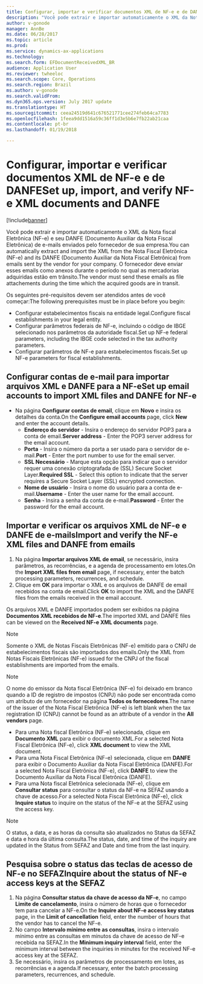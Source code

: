 ```yaml
---
title: Configurar, importar e verificar documentos XML de NF-e e de DANFE
description: "Você pode extrair e importar automaticamente o XML da Nota fiscal Eletrônica (NF-e) e seu DANFE (Documento Auxiliar da Nota Fiscal Eletrônica) de e-mails enviados pelo fornecedor de sua empresa."
author: v-gonode
manager: AnnBe
ms.date: 06/28/2017
ms.topic: article
ms.prod: 
ms.service: dynamics-ax-applications
ms.technology: 
ms.search.form: EFDocumentReceivedXML_BR
audience: Application User
ms.reviewer: twheeloc
ms.search.scope: Core, Operations
ms.search.region: Brazil
ms.author: v-gonode
ms.search.validFrom: 
ms.dyn365.ops.version: July 2017 update
ms.translationtype: HT
ms.sourcegitcommit: ceea24519d641c676521771cee274feb64ca7783
ms.openlocfilehash: 1feea9dd1516a59c36ff1d3e5b6e7fb22ab21caa
ms.contentlocale: pt-br
ms.lasthandoff: 01/19/2018

---
```


# <a name="set-up-import-and-verify-nf-e-xml-documents-and-danfe"></a><span data-ttu-id="bb70b-103">Configurar, importar e verificar documentos XML de NF-e e de DANFE</span><span class="sxs-lookup"><span data-stu-id="bb70b-103">Set up, import, and verify NF-e XML documents and DANFE</span></span>

[!include[banner](../includes/banner.md)]

<span data-ttu-id="bb70b-104">Você pode extrair e importar automaticamente o XML da Nota fiscal Eletrônica (NF-e) e seu DANFE (Documento Auxiliar da Nota Fiscal Eletrônica) de e-mails enviados pelo fornecedor de sua empresa.</span><span class="sxs-lookup"><span data-stu-id="bb70b-104">You can automatically extract and import the XML from the Nota Fiscal Eletrônica (NF-e) and its DANFE (Documento Auxiliar da Nota Fiscal Eletrônica) from emails sent by the vendor for your company.</span></span> <span data-ttu-id="bb70b-105">O fornecedor deve enviar esses emails como anexos durante o período no qual as mercadorias adquiridas estão em trânsito.</span><span class="sxs-lookup"><span data-stu-id="bb70b-105">The vendor must send these emails as file attachements during the time which the acquired goods are in transit.</span></span>

<span data-ttu-id="bb70b-106">Os seguintes pré-requisitos devem ser atendidos antes de você começar:</span><span class="sxs-lookup"><span data-stu-id="bb70b-106">The following prerequisites must be in place before you begin:</span></span> 
 - <span data-ttu-id="bb70b-107">Configurar estabelecimentos fiscais na entidade legal.</span><span class="sxs-lookup"><span data-stu-id="bb70b-107">Configure fiscal establishments in your legal entity.</span></span> 
 - <span data-ttu-id="bb70b-108">Configurar parâmetros federais de NF-e, incluindo o código de IBGE selecionado nos parâmetros da autoridade fiscal.</span><span class="sxs-lookup"><span data-stu-id="bb70b-108">Set up NF-e federal parameters, including the IBGE code selected in the tax authority parameters.</span></span>
 - <span data-ttu-id="bb70b-109">Configurar parâmetros de NF-e para estabelecimentos fiscais.</span><span class="sxs-lookup"><span data-stu-id="bb70b-109">Set up NF-e parameters for fiscal establishments.</span></span>

## <a name="set-up-email-accounts-to-import-xml-files-and-danfe-for-nf-e"></a><span data-ttu-id="bb70b-110">Configurar contas de e-mail para importar arquivos XML e DANFE para a NF-e</span><span class="sxs-lookup"><span data-stu-id="bb70b-110">Set up email accounts to import XML files and DANFE for NF-e</span></span>
- <span data-ttu-id="bb70b-111">Na página **Configurar contas de email**, clique em **Novo** e insira os detalhes da conta.</span><span class="sxs-lookup"><span data-stu-id="bb70b-111">On the **Configure email accounts** page, click **New** and enter the account details.</span></span>
   - <span data-ttu-id="bb70b-112">**Endereço do servidor** - Insira o endereço do servidor POP3 para a conta de email.</span><span class="sxs-lookup"><span data-stu-id="bb70b-112">**Server address** - Enter the POP3 server address for the email account.</span></span>
   - <span data-ttu-id="bb70b-113">**Porta** - Insira o número da porta a ser usado para o servidor de e-mail.</span><span class="sxs-lookup"><span data-stu-id="bb70b-113">**Port** - Enter the port number to use for the email server.</span></span>
   - <span data-ttu-id="bb70b-114">**SSL Necessário** - Marque esta opção para indicar que o servidor requer uma conexão criptografada de (SSL) Secure Socket Layer.</span><span class="sxs-lookup"><span data-stu-id="bb70b-114">**Required SSL** - Select this option to indicate that the server requires a Secure Socket Layer (SSL) encrypted connection.</span></span>
   - <span data-ttu-id="bb70b-115">**Nome de usuário** - Insira o nome do usuário para a conta de e-mail.</span><span class="sxs-lookup"><span data-stu-id="bb70b-115">**Username** - Enter the user name for the email account.</span></span>
   - <span data-ttu-id="bb70b-116">**Senha** - Insira a senha da conta de e-mail.</span><span class="sxs-lookup"><span data-stu-id="bb70b-116">**Password** - Enter the password for the email account.</span></span>

## <a name="import-and-verify-the-nf-e-xml-files-and-danfe-from-emails"></a><span data-ttu-id="bb70b-117">Importar e verificar os arquivos XML de NF-e e DANFE de e-mails</span><span class="sxs-lookup"><span data-stu-id="bb70b-117">Import and verify the NF-e XML files and DANFE from emails</span></span>
1. <span data-ttu-id="bb70b-118">Na página **Importar arquivos XML de email**, se necessário, insira parâmetros, as recorrências, e a agenda de processamento em lotes.</span><span class="sxs-lookup"><span data-stu-id="bb70b-118">On the **Import XML files from email** page, if necessary, enter the batch processing parameters, recurrences, and schedule.</span></span>
2. <span data-ttu-id="bb70b-119">Clique em **OK** para importar o XML e os arquivos de DANFE de email recebidos na conta de email.</span><span class="sxs-lookup"><span data-stu-id="bb70b-119">Click **OK** to import the XML and the DANFE files from the emails received in the email account.</span></span>

<span data-ttu-id="bb70b-120">Os arquivos XML e DANFE importados podem ser exibidos na página **Documentos XML recebidos de NF-e**.</span><span class="sxs-lookup"><span data-stu-id="bb70b-120">The imported XML and DANFE files can be viewed on the **Received NF-e XML documents** page.</span></span>
> [!NOTE] 
> <span data-ttu-id="bb70b-121">Somente o XML de Notas Fiscais Eletrônicas (NF-e) emitido para o CNPJ de estabelecimentos fiscais são importados dos emails.</span><span class="sxs-lookup"><span data-stu-id="bb70b-121">Only the XML from Notas Fiscais Eletrônicas (NF-e) issued for the CNPJ of the fiscal establishments are imported from the emails.</span></span>

> [!NOTE] 
> <span data-ttu-id="bb70b-122">O nome do emissor da Nota fiscal Eletrônica (NF-e) foi deixado em branco quando a ID de registro de impostos (CNPJ) não pode ser encontrada como um atributo de um fornecedor na página **Todos os fornecedores**.</span><span class="sxs-lookup"><span data-stu-id="bb70b-122">The name of the issuer of the Nota Fiscal Eletrônica (NF-e) is left blank when the tax registration ID (CNPJ) cannot be found as an attribute of a vendor in the **All vendors** page.</span></span>

 - <span data-ttu-id="bb70b-123">Para uma Nota fiscal Eletrônica (NF-e) selecionada, clique em **Documento XML** para exibir o documento XML.</span><span class="sxs-lookup"><span data-stu-id="bb70b-123">For a selected Nota Fiscal Eletrônica (NF-e), click **XML document** to view the XML document.</span></span>
 - <span data-ttu-id="bb70b-124">Para uma Nota Fiscal Eletrônica (NF-e) selecionada, clique em **DANFE** para exibir o Documento Auxiliar da Nota Fiscal Eletrônica (DANFE).</span><span class="sxs-lookup"><span data-stu-id="bb70b-124">For a selected Nota Fiscal Eletrônica (NF-e), click **DANFE** to view the Documento Auxiliar da Nota Fiscal Eletrônica (DANFE).</span></span>
 - <span data-ttu-id="bb70b-125">Para uma Nota fiscal Eletrônica selecionada (NF-e), clique em **Consultar status** para consultar o status da NF-e na SEFAZ usando a chave de acesso.</span><span class="sxs-lookup"><span data-stu-id="bb70b-125">For a selected Nota Fiscal Eletrônica (NF-e), click **Inquire status** to inquire on the status of the NF-e at the SEFAZ using the access key.</span></span>
> [!NOTE] 
> <span data-ttu-id="bb70b-126">O status, a data, e as horas da consulta são atualizados no Status da SEFAZ e data e hora da última consulta.</span><span class="sxs-lookup"><span data-stu-id="bb70b-126">The status, date, and time of the inquiry are updated in the Status from SEFAZ and Date and time from the last inquiry.</span></span>

## <a name="inquire-about-the-status-of-nf-e-access-keys-at-the-sefaz"></a><span data-ttu-id="bb70b-127">Pesquisa sobre o status das teclas de acesso de NF-e no SEFAZ</span><span class="sxs-lookup"><span data-stu-id="bb70b-127">Inquire about the status of NF-e access keys at the SEFAZ</span></span>
1. <span data-ttu-id="bb70b-128">Na página **Consultar status da chave de acesso da NF-e**, no campo **Limite de cancelamento**, insira o número de horas que o fornecedor tem para cancelar a NF-e.</span><span class="sxs-lookup"><span data-stu-id="bb70b-128">On the **Inquire about NF-e access key status** page, in the **Limit of cancellation** field, enter the number of hours that the vendor has to cancel the NF-e.</span></span>
2. <span data-ttu-id="bb70b-129">No campo **Intervalo mínimo entre as consultas**, insira o intervalo mínimo entre as consultas em minutos da chave de acesso de NF-e recebida na SEFAZ.</span><span class="sxs-lookup"><span data-stu-id="bb70b-129">In the **Minimum inquiry interval** field, enter the minimum interval between the inquiries in minutes for the received NF-e access key at the SEFAZ.</span></span>
3. <span data-ttu-id="bb70b-130">Se necessário, insira os parâmetros de processamento em lotes, as recorrências e a agenda.</span><span class="sxs-lookup"><span data-stu-id="bb70b-130">If necessary, enter the batch processing parameters, recurrences, and schedule.</span></span>

